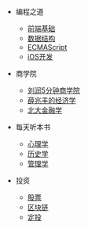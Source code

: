 * 编程之道
  * [前端基础](/coding/javascript/README.md)
  * [数据结构](/coding/data-structure/README.md)
  * [ECMAScript](/coding/ecmascript/README.md)
  * [iOS开发](cover.md)

* 商学院
  * [刘润5分钟商学院](/commerce/mba-base/README.md)
  * [薛兆丰的经济学](themes.md)
  * [北大金融学](plugins.md)
  
* 每天听本书
  * [心理学](/book/psychology/README.md)
  * [历史学](themes.md)
  * [管理学](plugins.md)

* 投资
  * [股票](/coding/)
  * [区块链](more-pages.md)
  * [定投](custom-navbar.md)
